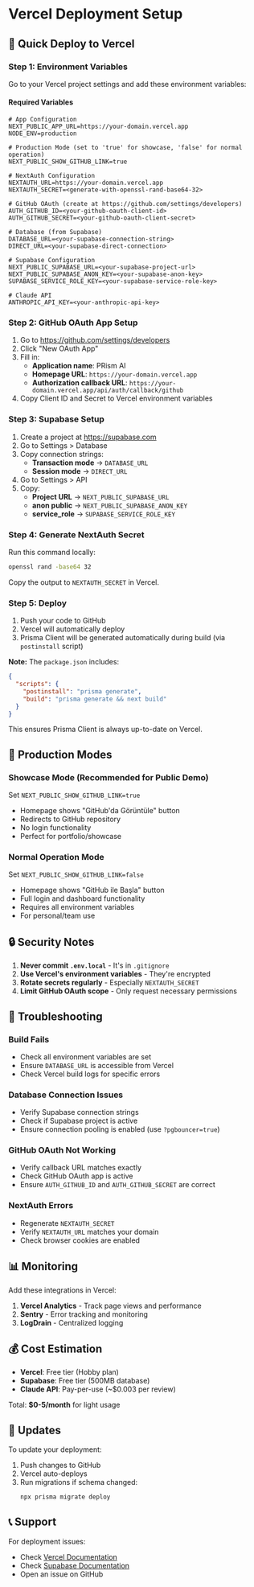 # Vercel Deployment Setup

## 🚀 Quick Deploy to Vercel

### Step 1: Environment Variables

Go to your Vercel project settings and add these environment variables:

#### Required Variables

```env
# App Configuration
NEXT_PUBLIC_APP_URL=https://your-domain.vercel.app
NODE_ENV=production

# Production Mode (set to 'true' for showcase, 'false' for normal operation)
NEXT_PUBLIC_SHOW_GITHUB_LINK=true

# NextAuth Configuration
NEXTAUTH_URL=https://your-domain.vercel.app
NEXTAUTH_SECRET=<generate-with-openssl-rand-base64-32>

# GitHub OAuth (create at https://github.com/settings/developers)
AUTH_GITHUB_ID=<your-github-oauth-client-id>
AUTH_GITHUB_SECRET=<your-github-oauth-client-secret>

# Database (from Supabase)
DATABASE_URL=<your-supabase-connection-string>
DIRECT_URL=<your-supabase-direct-connection>

# Supabase Configuration
NEXT_PUBLIC_SUPABASE_URL=<your-supabase-project-url>
NEXT_PUBLIC_SUPABASE_ANON_KEY=<your-supabase-anon-key>
SUPABASE_SERVICE_ROLE_KEY=<your-supabase-service-role-key>

# Claude API
ANTHROPIC_API_KEY=<your-anthropic-api-key>
```

### Step 2: GitHub OAuth App Setup

1. Go to https://github.com/settings/developers
2. Click "New OAuth App"
3. Fill in:
   - **Application name**: PRism AI
   - **Homepage URL**: `https://your-domain.vercel.app`
   - **Authorization callback URL**: `https://your-domain.vercel.app/api/auth/callback/github`
4. Copy Client ID and Secret to Vercel environment variables

### Step 3: Supabase Setup

1. Create a project at https://supabase.com
2. Go to Settings > Database
3. Copy connection strings:
   - **Transaction mode** → `DATABASE_URL`
   - **Session mode** → `DIRECT_URL`
4. Go to Settings > API
5. Copy:
   - **Project URL** → `NEXT_PUBLIC_SUPABASE_URL`
   - **anon public** → `NEXT_PUBLIC_SUPABASE_ANON_KEY`
   - **service_role** → `SUPABASE_SERVICE_ROLE_KEY`

### Step 4: Generate NextAuth Secret

Run this command locally:
```bash
openssl rand -base64 32
```

Copy the output to `NEXTAUTH_SECRET` in Vercel.

### Step 5: Deploy

1. Push your code to GitHub
2. Vercel will automatically deploy
3. Prisma Client will be generated automatically during build (via `postinstall` script)

**Note:** The `package.json` includes:
```json
{
  "scripts": {
    "postinstall": "prisma generate",
    "build": "prisma generate && next build"
  }
}
```

This ensures Prisma Client is always up-to-date on Vercel.

## 🎯 Production Modes

### Showcase Mode (Recommended for Public Demo)

Set `NEXT_PUBLIC_SHOW_GITHUB_LINK=true`

- Homepage shows "GitHub'da Görüntüle" button
- Redirects to GitHub repository
- No login functionality
- Perfect for portfolio/showcase

### Normal Operation Mode

Set `NEXT_PUBLIC_SHOW_GITHUB_LINK=false`

- Homepage shows "GitHub ile Başla" button
- Full login and dashboard functionality
- Requires all environment variables
- For personal/team use

## 🔒 Security Notes

1. **Never commit `.env.local`** - It's in `.gitignore`
2. **Use Vercel's environment variables** - They're encrypted
3. **Rotate secrets regularly** - Especially `NEXTAUTH_SECRET`
4. **Limit GitHub OAuth scope** - Only request necessary permissions

## 🐛 Troubleshooting

### Build Fails

- Check all environment variables are set
- Ensure `DATABASE_URL` is accessible from Vercel
- Check Vercel build logs for specific errors

### Database Connection Issues

- Verify Supabase connection strings
- Check if Supabase project is active
- Ensure connection pooling is enabled (use `?pgbouncer=true`)

### GitHub OAuth Not Working

- Verify callback URL matches exactly
- Check GitHub OAuth app is active
- Ensure `AUTH_GITHUB_ID` and `AUTH_GITHUB_SECRET` are correct

### NextAuth Errors

- Regenerate `NEXTAUTH_SECRET`
- Verify `NEXTAUTH_URL` matches your domain
- Check browser cookies are enabled

## 📊 Monitoring

Add these integrations in Vercel:

1. **Vercel Analytics** - Track page views and performance
2. **Sentry** - Error tracking and monitoring
3. **LogDrain** - Centralized logging

## 💰 Cost Estimation

- **Vercel**: Free tier (Hobby plan)
- **Supabase**: Free tier (500MB database)
- **Claude API**: Pay-per-use (~$0.003 per review)

Total: **$0-5/month** for light usage

## 🔄 Updates

To update your deployment:

1. Push changes to GitHub
2. Vercel auto-deploys
3. Run migrations if schema changed:
   ```bash
   npx prisma migrate deploy
   ```

## 📞 Support

For deployment issues:
- Check [Vercel Documentation](https://vercel.com/docs)
- Check [Supabase Documentation](https://supabase.com/docs)
- Open an issue on GitHub
